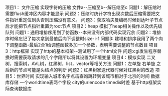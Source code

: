 项目1： 文件压缩 实现字符的压缩 文件a--压缩至b--解压缩至c
               问题1：解压缩时需要flush缓冲区内容才能显示
               问题2：压缩时统计字符出现次数后压缩需要把文件指针重定位到头否则压缩没有意义。
               问题3：获取哈夫曼编码时候到达叶子节点后才能把节点指针重置为root节点
项目2：heap 模拟了heap相关操作以及优先级队列
               问题1：通用堆排序用到了仿函数--本来没有内部代码实现冗余
               问题2：堆排序时候忘记了每次拿到最值后向下调整时size-i-1
               问题3: 建堆和排序我用了两个向下调整函数-最后2合1给调整函数多加一个参数，表明需要调整的节点数目 
项目3：http框架 实现了http的基本框架--测试用了一个html文件
               问题:cgi发生程序替换时需要获取请求的几个字段所以将其设置为环境变量
项目4：模拟实现  二叉树，搜索树，AVL树，红黑树，list，vector等相关方法
               问题1：左单旋 右单旋 之后新的节点可能是头结点的判断
               问题2：红黑树家迭代器时候对红黑树的改造
项目5：世界时间 实现输入城市名字点击查询跳转到该城市相对于北京的时间
                数据库存储 一个worldtime表两个字段 city的urlencode timedis时差
                基于http框架实际查询数据库
